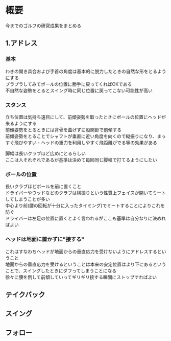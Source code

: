 # 概要
今までのゴルフの研究成果をまとめる

## 1.アドレス
### 基本
わきの開き具合および手首の角度は基本的に脱力したときの自然な形をとるようにする  
プラプラしてみてボールの位置に勝手に戻ってくればOKである  
不自然な姿勢をとるとスイング時に同じ位置に戻ってこない可能性が高い  

### スタンス
立ち位置は気持ち遠目にして、前傾姿勢を取ったときにボールの位置にヘッドが来るようにする  
前傾姿勢をとるときには背骨を曲げずに股関節で前傾する  
前傾姿勢をとることでシャフトが垂直に近い角度を向くので縦振りになり、まっすぐ飛びやすい・ヘッドの重力を利用しやすく飛距離がでる等の効果がある  

脚幅は長いクラブほど広めにとるらしい  
ここは人それぞれであるが基準は決めて毎回同じ脚幅で打てるようにしたい  

### ボールの位置
長いクラブほどボールを前に置くこと  
ドライバーやウッドなどのクラブは横振りという性質上フェイスが開いてミートしてしまうことが多い  
中心より前(腰の回転が十分に入ったタイミング)でミートすることによりこれを防ぐ  
ドライバーは左足の位置に置くとよく言われるがここも基準は自分なりに決めればよい  
 
### ヘッドは地面に置かずに"接する"
これはすなわちヘッドが地面からの垂直応力を受けないようにアドレスするということ  
地面からの垂直応力を受けるということは本来の安定位置はより下にあるということで、スイングしたときにダフってしまうことになる  
徐々に腰を倒して前傾していってギリギリ接する瞬間にストップすればよい  


## テイクバック
## スイング
## フォロー
